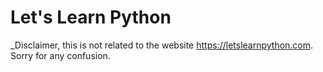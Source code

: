 # Let's Learn Python
_Disclaimer, this is not related to the website <https://letslearnpython.com>. Sorry for any confusion.

